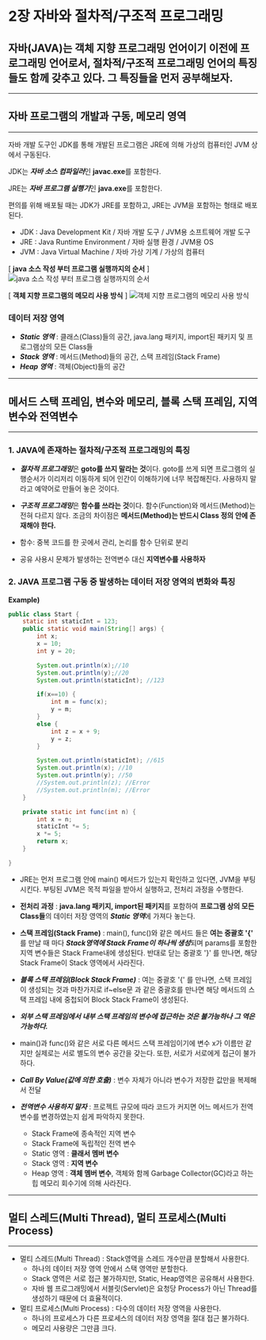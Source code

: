 # 2장 자바와 절차적/구조적 프로그래밍

## 자바(JAVA)는 객체 지향 프로그래밍 언어이기 이전에 프로그래밍 언어로서, 절차적/구조적 프로그래밍 언어의 특징들도 함께 갖추고 있다. 그 특징들을 먼저 공부해보자.
---
## 자바 프로그램의 개발과 구동, 메모리 영역
---
 자바 개발 도구인 JDK를 통해 개발된 프로그램은 JRE에 의해 가상의 컴퓨터인 JVM 상에서 구동된다.

JDK는 ***자바 소스 컴파일러***인 **javac.exe**를 포함한다.

JRE는 ***자바 프로그램 실행기***인 **java.exe**를 포함한다.

편의를 위해 배포될 때는 JDK가 JRE를 포함하고, JRE는 JVM을 포함하는 형태로 배포된다.

* JDK : Java Development Kit / 자바 개발 도구 / JVM용 소프트웨어 개발 도구
* JRE : Java Runtime Environment / 자바 실행 환경 / JVM용 OS
* JVM : Java Virtual Machine / 자바 가상 기계 / 가상의 컴퓨터
  

[ **java 소스 작성 부터 프로그램 실행까지의 순서** ]
![java 소스 작성 부터 프로그램 실행까지의 순서](https://user-images.githubusercontent.com/56071088/107841747-e5d61500-6e00-11eb-82f7-7e4123b7c103.PNG)


[ **객체 지향 프로그램의 메모리 사용 방식** ]
![객체 지향 프로그램의 메모리 사용 방식](https://user-images.githubusercontent.com/56071088/107841996-32baeb00-6e03-11eb-9256-1d351c39dc7c.png)


  ### 데이터 저장 영역
  * ***Static 영역*** : 클래스(Class)들의 공간, java.lang 패키지, import된 패키지 및 프로그램상의 모든 Class들
  * ***Stack 영역*** : 메서드(Method)들의 공간, 스택 프레임(Stack Frame)
  * ***Heap 영역*** : 객체(Object)들의 공간

---
## 메서드 스택 프레임, 변수와 메모리, 블록 스택 프레임, 지역변수와 전역변수
---
### 1. JAVA에 존재하는 절차적/구조적 프로그래밍의 특징
   *  ***절차적 프로그래밍***은 **goto를 쓰지 말라는 것**이다. goto를 쓰게 되면 프로그램의 실행순서가 이리저리 이동하게 되어 인간이 이해하기에 너무 복잡해진다. 사용하지 말라고 예약어로 만들어 놓은 것이다.
  
   *  ***구조적 프로그래밍***은 **함수를 쓰라는 것**이다. 함수(Function)와 메서드(Method)는 전혀 다르지 않다. 조금의 차이점은 **메서드(Method)는 반드시 Class 정의 안에 존재해야 한다.**
   *  함수: 중복 코드를 한 곳에서 관리, 논리를 함수 단위로 분리
   *  공유 사용시 문제가 발생하는 전역변수 대신 **지역변수를 사용하자**
  
### 2. JAVA 프로그램 구동 중 발생하는 데이터 저장 영역의 변화와 특징

**Example)**
```java
public class Start {
    static int staticInt = 123;
    public static void main(String[] args) {
        int x;
        x = 10;
        int y = 20;

        System.out.println(x);//10
        System.out.println(y);//20
        System.out.println(staticInt); //123

        if(x==10) {
            int m = func(x);
            y = m;
        }
        else {
            int z = x + 9;
            y = z;
        }

        System.out.println(staticInt); //615
        System.out.println(x); //10
        System.out.println(y); //50
        //System.out.println(z); //Error
        //System.out.println(m); //Error
    }

    private static int func(int n) {
        int x = n;
        staticInt *= 5;
        x *= 5;
        return x;
    }

} 
```

  * JRE는 먼저 프로그램 안에 main() 메서드가 있는지 확인하고 있다면, JVM을 부팅시킨다. 부팅된 JVM은 목적 파일을 받아서 실행하고, 전처리 과정을 수행한다.
  
  * **전처리 과정** : **java.lang 패키지, import된 패키지**를 포함하여 **프로그램 상의 모든 Class들**의 데이터 저장 영역의 ***Static 영역***에 가져다 놓는다.
  
  * **스택 프레임(Stack Frame)** : main(), func()와 같은 메서드 들은 **여는 중괄호 '{'** 를 만날 때 마다 ***Stack영역에 Stack Frame이 하나씩 생성***되며 params를 포함한 지역 변수들은 Stack Frame내에 생성된다. 반대로 닫는 중괄호 '}' 를 만나면, 해당 Stack Frame이 Stack 영역에서 사라진다.
  
  *  ***블록 스택 프레임(Block Stack Frame)*** : 여는 중괄호 '{' 를 만나면, 스택 프레임이 생성되는 것과 마찬가지로 if~else문 과 같은 중괄호를 만나면 해당 메서드의 스택 프레임 내에 중첩되어 Block Stack Frame이 생성된다.
  
  * ***외부 스택 프레임에서 내부 스택 프레임의 변수에 접근하는 것은 불가능하나 그 역은 가능하다.***
  
  * main()과 func()와 같은 서로 다른 메서드 스택 프레임이기에 변수 x가 이름만 같지만 실제로는 서로 별도의 변수 공간을 갖는다. 또한, 서로가 서로에게 접근이 불가하다.
  
  * ***Call By Value(값에 의한 호출)*** : 변수 자체가 아니라 변수가 저장한 값만을 복제해서 전달
  
  * ***전역변수 사용하지 말자*** : 프로젝트 규모에 따라 코드가 커지면 어느 메서드가 전역변수를 변경하였는지 쉽게 파악하지 못한다.
      * Stack Frame에 종속적인 지역 변수
      * Stack Frame에 독립적인 전역 변수
      * Static 영역 : **클래서 멤버 변수**
      * Stack 영역 : **지역 변수**
      * Heap 영역 : **객체 멤버 변수**, 객체와 함께 Garbage Collector(GC)라고 하는 힙 메모리 회수기에 의해 사라진다.
---
## 멀티 스레드(Multi Thread), 멀티 프로세스(Multi Process)
---
 * 멀티 스레드(Multi Thread) : Stack영역을 스레드 개수만큼 분할해서 사용한다. 
    * 하나의 데이터 저장 영역 안에서 스택 영역만 분할한다.
    * Stack 영역은 서로 접근 불가하지만, Static, Heap영역은 공유해서 사용한다.
    * 자바 웹 프로그래밍에서 서블릿(Servlet)은 요청당 Process가 아닌 Thread를 생성하기 때문에 더 효율적이다.
 * 멀티 프로세스(Multi Process) : 다수의 데이터 저장 영역을 사용한다.
   * 하나의 프로세스가 다른 프로세스의 데이터 저장 영역을 절대 접근 불가하다. 
   * 메모리 사용량은 그만큼 크다. 